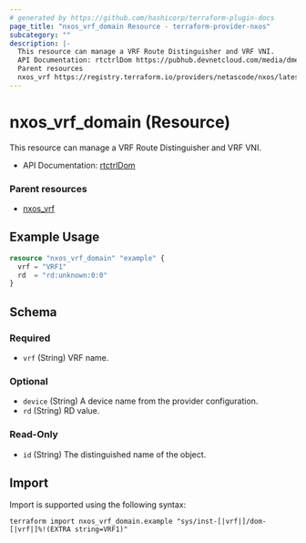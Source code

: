 ```yaml
---
# generated by https://github.com/hashicorp/terraform-plugin-docs
page_title: "nxos_vrf_domain Resource - terraform-provider-nxos"
subcategory: ""
description: |-
  This resource can manage a VRF Route Distinguisher and VRF VNI.
  API Documentation: rtctrlDom https://pubhub.devnetcloud.com/media/dme-docs-10-2-2/docs/Routing%20and%20Forwarding/rtctrl:Dom/
  Parent resources
  nxos_vrf https://registry.terraform.io/providers/netascode/nxos/latest/docs/resources/vrf
---
```


# nxos_vrf_domain (Resource)

This resource can manage a VRF Route Distinguisher and VRF VNI.

- API Documentation: [rtctrlDom](https://pubhub.devnetcloud.com/media/dme-docs-10-2-2/docs/Routing%20and%20Forwarding/rtctrl:Dom/)

### Parent resources

- [nxos_vrf](https://registry.terraform.io/providers/netascode/nxos/latest/docs/resources/vrf)

## Example Usage

```terraform
resource "nxos_vrf_domain" "example" {
  vrf = "VRF1"
  rd  = "rd:unknown:0:0"
}
```

<!-- schema generated by tfplugindocs -->
## Schema

### Required

- `vrf` (String) VRF name.

### Optional

- `device` (String) A device name from the provider configuration.
- `rd` (String) RD value.

### Read-Only

- `id` (String) The distinguished name of the object.

## Import

Import is supported using the following syntax:

```shell
terraform import nxos_vrf_domain.example "sys/inst-[|vrf|]/dom-[|vrf|]%!(EXTRA string=VRF1)"
```
